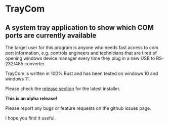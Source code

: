# TrayCom

## A system tray application to show which COM ports are currently available

The target user for this program is anyone who needs fast access to com port information, e.g. controls engineers and technicians that are tired of opening windows device manager every time they plug in a new USB to RS-232/485 converter.

TrayCom is written in 100% Rust and has been tested on windows 10 and windows 11.


Please check the [release section](https://github.com/Logimancer/traycom/releases) for the latest installer.


**This is an alpha release!** 

Please report any bugs or feature requests on the github issues page.


I hope you find it useful.
